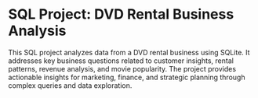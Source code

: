 # SQL Project: DVD Rental Business Analysis
This SQL project analyzes data from a DVD rental business using SQLite. It addresses key business questions related to customer insights, rental patterns, revenue analysis, and movie popularity. The project provides actionable insights for marketing, finance, and strategic planning through complex queries and data exploration.
